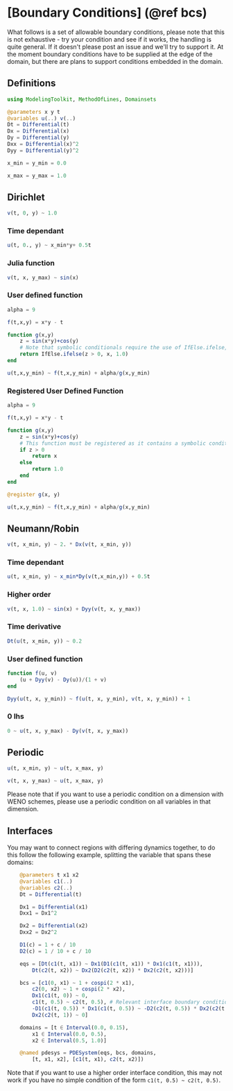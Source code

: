 # [Boundary Conditions] (@ref bcs)

What follows is a set of allowable boundary conditions, please note that this is not exhaustive - try your condition and see if it works, the handling is quite general. If it doesn't please post an issue and we'll try to support it. At the moment boundary conditions have to be supplied at the edge of the domain, but there are plans to support conditions embedded in the domain.

## Definitions
```julia
using ModelingToolkit, MethodOfLines, Domainsets

@parameters x y t
@variables u(..) v(..)
Dt = Differential(t)
Dx = Differential(x)
Dy = Differential(y)
Dxx = Differential(x)^2
Dyy = Differential(y)^2

x_min = y_min = 0.0

x_max = y_max = 1.0
```

## Dirichlet
```julia
v(t, 0, y) ~ 1.0
```
### Time dependant
```julia
u(t, 0., y) ~ x_min*y+ 0.5t
```
### Julia function
```julia
v(t, x, y_max) ~ sin(x)
```
### User defined function
```julia
alpha = 9

f(t,x,y) = x*y - t

function g(x,y) 
    z = sin(x*y)+cos(y)
    # Note that symbolic conditionals require the use of IfElse.ifelse, or registration
    return IfElse.ifelse(z > 0, x, 1.0)
end

u(t,x,y_min) ~ f(t,x,y_min) + alpha/g(x,y_min)
```
### Registered User Defined Function
```julia
alpha = 9

f(t,x,y) = x*y - t

function g(x,y) 
    z = sin(x*y)+cos(y)
    # This function must be registered as it contains a symbolic conditional
    if z > 0
        return x
    else
        return 1.0
    end
end

@register g(x, y)

u(t,x,y_min) ~ f(t,x,y_min) + alpha/g(x,y_min)
```
## Neumann/Robin
```julia
v(t, x_min, y) ~ 2. * Dx(v(t, x_min, y))
```
### Time dependant
```julia
u(t, x_min, y) ~ x_min*Dy(v(t,x_min,y)) + 0.5t
```
### Higher order
```julia
v(t, x, 1.0) ~ sin(x) + Dyy(v(t, x, y_max))
```
### Time derivative
```julia
Dt(u(t, x_min, y)) ~ 0.2
```
### User defined function
```julia
function f(u, v)
    (u + Dyy(v) - Dy(u))/(1 + v)
end

Dyy(u(t, x, y_min)) ~ f(u(t, x, y_min), v(t, x, y_min)) + 1
```
### 0 lhs
```julia
0 ~ u(t, x, y_max) - Dy(v(t, x, y_max))
```

## Periodic
```julia
u(t, x_min, y) ~ u(t, x_max, y)

v(t, x, y_max) ~ u(t, x_max, y)
```
Please note that if you want to use a periodic condition on a dimension with WENO schemes, please use a periodic condition on all variables in that dimension.

## Interfaces
You may want to connect regions with differing dynamics together, to do this follow the following example, splitting the variable that spans these domains:
```julia
    @parameters t x1 x2
    @variables c1(..)
    @variables c2(..)
    Dt = Differential(t)

    Dx1 = Differential(x1)
    Dxx1 = Dx1^2

    Dx2 = Differential(x2)
    Dxx2 = Dx2^2

    D1(c) = 1 + c / 10
    D2(c) = 1 / 10 + c / 10

    eqs = [Dt(c1(t, x1)) ~ Dx1(D1(c1(t, x1)) * Dx1(c1(t, x1))),
        Dt(c2(t, x2)) ~ Dx2(D2(c2(t, x2)) * Dx2(c2(t, x2)))]

    bcs = [c1(0, x1) ~ 1 + cospi(2 * x1),
        c2(0, x2) ~ 1 + cospi(2 * x2),
        Dx1(c1(t, 0)) ~ 0,
        c1(t, 0.5) ~ c2(t, 0.5), # Relevant interface boundary condition
        -D1(c1(t, 0.5)) * Dx1(c1(t, 0.5)) ~ -D2(c2(t, 0.5)) * Dx2(c2(t, 0.5)), # Higher order interface condition
        Dx2(c2(t, 1)) ~ 0]

    domains = [t ∈ Interval(0.0, 0.15),
        x1 ∈ Interval(0.0, 0.5),
        x2 ∈ Interval(0.5, 1.0)]

    @named pdesys = PDESystem(eqs, bcs, domains,
        [t, x1, x2], [c1(t, x1), c2(t, x2)])
```
Note that if you want to use a higher order interface condition, this may not work if you have no simple condition of the form `c1(t, 0.5) ~ c2(t, 0.5)`.